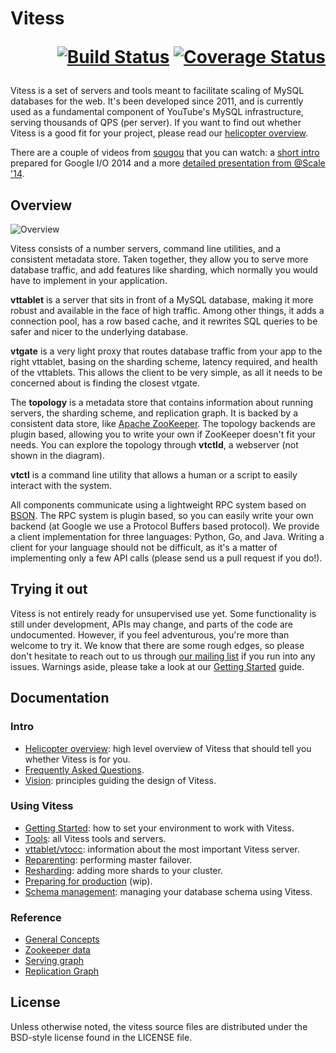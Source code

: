 # Vitess <p align="right">[![Build Status](https://travis-ci.org/youtube/vitess.svg?branch=master)](https://travis-ci.org/youtube/vitess/builds) [![Coverage Status](https://coveralls.io/repos/youtube/vitess/badge.png)](https://coveralls.io/r/youtube/vitess)</p>

Vitess is a set of servers and tools meant to facilitate scaling of MySQL
databases for the web. It's been developed since 2011, and is currently used as
a fundamental component of YouTube's MySQL infrastructure, serving thousands of
QPS (per server). If you want to find out whether Vitess is a good fit for your
project, please read our [helicopter
overview](https://github.com/youtube/vitess/blob/master/doc/HelicopterOverview.md).

There are a couple of videos from [sougou](https://github.com/sougou) that you can watch:
a [short intro](http://youtu.be/midJ6b1LkA0) prepared for Google I/O 2014
and a more [detailed presentation from @Scale '14](http://youtu.be/5yDO-tmIoXY).

## Overview

![Overview](https://raw.githubusercontent.com/youtube/vitess/master/doc/VitessOverview.png)

Vitess consists of a number servers, command line utilities, and a consistent
metadata store. Taken together, they allow you to serve more database traffic,
and add features like sharding, which normally you would have to implement in your
application.

**vttablet** is a server that sits in front of a MySQL database, making it more
robust and available in the face of high traffic. Among other things, it adds a
connection pool, has a row based cache, and it rewrites SQL queries to be safer
and nicer to the underlying database.

**vtgate** is a very light proxy that routes database traffic from your app to the
right vttablet, basing on the sharding scheme, latency required, and health of
the vttablets. This allows the client to be very simple, as all it needs to be
concerned about is finding the closest vtgate.

The **topology** is a metadata store that contains information about running
servers, the sharding scheme, and replication graph. It is backed by a
consistent data store, like [Apache ZooKeeper](http://zookeeper.apache.org/).
The topology backends are plugin based, allowing you to write your own if
ZooKeeper doesn't fit your needs. You can explore the topology through
**vtctld**, a webserver (not shown in the diagram).

**vtctl** is a command line utility that allows a human or a script to easily
interact with the system.

All components communicate using a lightweight RPC system based on
[BSON](http://bsonspec.org/). The RPC system is plugin based, so you can easily
write your own backend (at Google we use a Protocol Buffers based protocol). We
provide a client implementation for three languages: Python, Go, and Java.
Writing a client for your language should not be difficult, as it's a matter of
implementing only a few API calls (please send us a pull request if you do!).

## Trying it out

Vitess is not entirely ready for unsupervised use yet. Some functionality is
still under development, APIs may change, and parts of the code are
undocumented. However, if you feel adventurous, you're more than welcome to try
it. We know that there are some rough edges, so please don't hesitate to reach out
to us through [our mailing list](https://groups.google.com/forum/#!forum/vitess)
if you run into any issues. Warnings aside, please take a look at our [Getting
Started](https://github.com/youtube/vitess/blob/master/doc/GettingStarted.md)
guide.

## Documentation

### Intro
 * [Helicopter overview](https://github.com/youtube/vitess/blob/master/doc/HelicopterOverview.md):
     high level overview of Vitess that should tell you whether Vitess is for you.
 * [Frequently Asked Questions](https://github.com/youtube/vitess/blob/master/doc/FAQ.md).
 * [Vision](https://github.com/youtube/vitess/blob/master/doc/Vision.md):
     principles guiding the design of Vitess.

### Using Vitess

 * [Getting Started](https://github.com/youtube/vitess/blob/master/doc/GettingStarted.md):
     how to set your environment to work with Vitess.
 * [Tools](https://github.com/youtube/vitess/blob/master/doc/Tools.md):
     all Vitess tools and servers.
 * [vttablet/vtocc](https://github.com/youtube/vitess/blob/master/doc/vtocc.md):
     information about the most important Vitess server.
 * [Reparenting](https://github.com/youtube/vitess/blob/master/doc/Reparenting.md):
     performing master failover.
 * [Resharding](https://github.com/youtube/vitess/blob/master/doc/Resharding.md):
     adding more shards to your cluster.
 * [Preparing for production](https://github.com/youtube/vitess/blob/master/doc/Production.md) (wip).
 * [Schema management](https://github.com/youtube/vitess/blob/master/doc/SchemaManagement.md):
     managing your database schema using Vitess.

### Reference

 * [General Concepts](https://github.com/youtube/vitess/blob/master/doc/Concepts.md)
 * [Zookeeper data](https://github.com/youtube/vitess/blob/master/doc/ZookeeperData.md)
 * [Serving graph](https://github.com/youtube/vitess/blob/master/doc/ServingGraph.md)
 * [Replication Graph](https://github.com/youtube/vitess/blob/master/doc/ReplicationGraph.md)

## License

Unless otherwise noted, the vitess source files are distributed
under the BSD-style license found in the LICENSE file.
